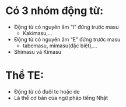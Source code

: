 # Có 3 nhóm động từ:

- Động từ có nguyên âm “I” đứng trước masu
    - Kakimasu,…
- Động từ có nguyên âm “E” đứng trước masu
    - tabemasu, mimasu(đặc biệt),…
- Shimasu và Kimasu

  

# Thể TE:

- Động từ có đuôi te hoặc de
- Là thể cơ bản của ngữ pháp tiếng Nhật